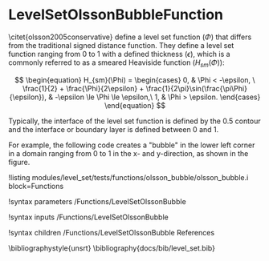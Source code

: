 # LevelSetOlssonBubbleFunction
\citet{olsson2005conservative} define a level set function ($\Phi$) that differs from the traditional signed distance function. They define a level set function ranging from 0 to 1 with a defined thickness ($\epsilon$), which is a commonly referred to as a smeared Heaviside function ($H_{sm}(\Phi)$):

$$ \begin{equation} H_{sm}(\Phi) = \begin{cases} 0, & \Phi < -\epsilon, \ \frac{1}{2} + \frac{\Phi}{2\epsilon} + \frac{1}{2\pi}\sin(\frac{\pi\Phi}{\epsilon}), & -\epsilon \le \Phi \le \epsilon,\ 1, & \Phi > \epsilon. \end{cases} \end{equation} $$

Typically, the interface of the level set function is defined by the 0.5 contour and the interface or boundary layer is defined between 0 and 1.

For example, the following code creates a "bubble" in the lower left corner in a domain ranging from 0 to 1 in the x- and y-direction, as shown in the figure.

!listing modules/level_set/tests/functions/olsson_bubble/olsson_bubble.i block=Functions

!syntax parameters /Functions/LevelSetOlssonBubble

!syntax inputs /Functions/LevelSetOlssonBubble

!syntax children /Functions/LevelSetOlssonBubble
References

\bibliographystyle{unsrt} \bibliography{docs/bib/level_set.bib}

